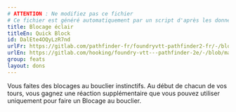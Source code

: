 ```yaml
---
# ATTENTION : Ne modifiez pas ce fichier
# Ce fichier est généré automatiquement par un script d'après les données du module Foundry VTT officiel et de sa traduction
title: Blocage éclair
titleEn: Quick Block
id: DalEte4OQyLzR7nd
urlFr: https://gitlab.com/pathfinder-fr/foundryvtt-pathfinder2-fr/-/blob/master/data/feats/DalEte4OQyLzR7nd.htm
urlEn: https://gitlab.com/hooking/foundry-vtt---pathfinder-2e/-/blob/master/packs/data/feats.db/quick-block.json
group: feats
layout: dons
---
```

Vous faites des blocages au bouclier instinctifs. Au début de chacun de vos tours, vous gagnez une réaction supplémentaire que vous pouvez utiliser uniquement pour faire un Blocage au bouclier.


